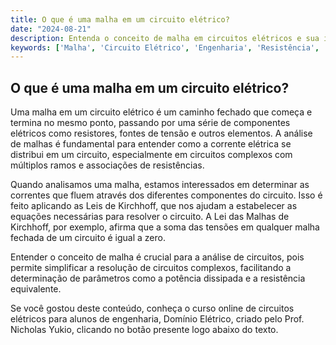 ```yaml
---
title: O que é uma malha em um circuito elétrico?
date: "2024-08-21"
description: Entenda o conceito de malha em circuitos elétricos e sua importância na análise de circuitos.
keywords: ['Malha', 'Circuito Elétrico', 'Engenharia', 'Resistência', 'Ramo']
---
```


## O que é uma malha em um circuito elétrico?

Uma malha em um circuito elétrico é um caminho fechado que começa e termina no mesmo ponto, passando por uma série de componentes elétricos como resistores, fontes de tensão e outros elementos. A análise de malhas é fundamental para entender como a corrente elétrica se distribui em um circuito, especialmente em circuitos complexos com múltiplos ramos e associações de resistências.

Quando analisamos uma malha, estamos interessados em determinar as correntes que fluem através dos diferentes componentes do circuito. Isso é feito aplicando as Leis de Kirchhoff, que nos ajudam a estabelecer as equações necessárias para resolver o circuito. A Lei das Malhas de Kirchhoff, por exemplo, afirma que a soma das tensões em qualquer malha fechada de um circuito é igual a zero.

Entender o conceito de malha é crucial para a análise de circuitos, pois permite simplificar a resolução de circuitos complexos, facilitando a determinação de parâmetros como a potência dissipada e a resistência equivalente.

Se você gostou deste conteúdo, conheça o curso online de circuitos elétricos para alunos de engenharia, Domínio Elétrico, criado pelo Prof. Nicholas Yukio, clicando no botão presente logo abaixo do texto.